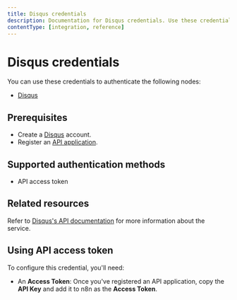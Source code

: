 ```yaml
---
title: Disqus credentials
description: Documentation for Disqus credentials. Use these credentials to authenticate Disqus in n8n, a workflow automation platform.
contentType: [integration, reference]
---
```


# Disqus credentials

You can use these credentials to authenticate the following nodes:

- [Disqus](/integrations/builtin/app-nodes/n8n-nodes-base.disqus.md)

## Prerequisites

- Create a [Disqus](https://www.disqus.com/) account.
- Register an [API application](https://help.disqus.com/en/articles/1717083-how-to-create-an-api-application).

## Supported authentication methods

- API access token

## Related resources

Refer to [Disqus's API documentation](https://disqus.com/api/docs/) for more information about the service.

## Using API access token

To configure this credential, you'll need:

- An **Access Token**: Once you've registered an API application, copy the **API Key** and add it to n8n as the **Access Token**.
